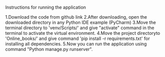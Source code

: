 Instructions for running the application

1.Download the code  from github link
2.After downloading, open the downloaded directory in any Python IDE example (PyCharm)
3.Move the terminal directory to  'venv/Scripts/' and give "activate" command in the terminal to activate the virtual environment.
4.Move  the project directoryto 'Online_books/' and give command  'pip install -r requirements.txt' for installing all dependencies.
5.Now you can run the application using command "Python manage.py runserver".
